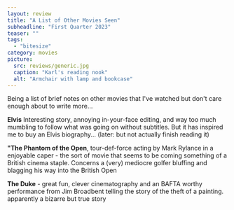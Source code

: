 ```yaml
---
layout: review
title: "A List of Other Movies Seen"
subheadline: "First Quarter 2023"
teaser: ""
tags:
  - "bitesize"
category: movies
picture:
  src: reviews/generic.jpg
  caption: "Karl's reading nook"
  alt: "Armchair with lamp and bookcase"
---
```


Being a list of brief notes on other movies that I've watched but don't care enough about to write more...

**Elvis** Interesting story, annoying in-your-face editing, and way too much mumbling to follow what was going on without
subtitles. But it has inspired me to buy an Elvis biography... (later: but not actually finish reading it)

**"The Phantom of the Open**, tour-def-force acting by Mark Rylance in a enjoyable caper - the sort of movie that seems to be coming something of a British cinema staple. Concerns a
(very) mediocre golfer bluffing and blagging his way into the British Open

**The Duke** - great fun, clever cinematography and an BAFTA worthy performance from Jim Broadbent telling the story of the theft of a painting. apparently a bizarre
but true story
